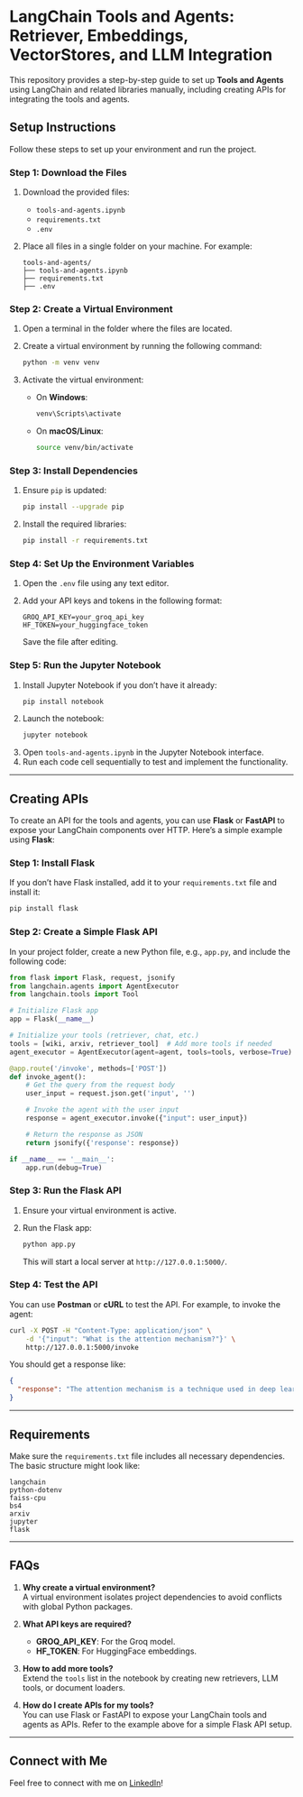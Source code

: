 # LangChain Tools and Agents: Retriever, Embeddings, VectorStores, and LLM Integration

This repository provides a step-by-step guide to set up **Tools and Agents** using LangChain and related libraries manually, including creating APIs for integrating the tools and agents.

## Setup Instructions

Follow these steps to set up your environment and run the project.

### Step 1: Download the Files

1. Download the provided files:  
   - `tools-and-agents.ipynb`  
   - `requirements.txt`  
   - `.env`

2. Place all files in a single folder on your machine. For example:  
   ```
   tools-and-agents/
   ├── tools-and-agents.ipynb
   ├── requirements.txt
   ├── .env
   ```

### Step 2: Create a Virtual Environment

1. Open a terminal in the folder where the files are located.  
2. Create a virtual environment by running the following command:  

   ```bash
   python -m venv venv
   ```  

3. Activate the virtual environment:  
   - On **Windows**:  
     ```bash
     venv\Scripts\activate
     ```  
   - On **macOS/Linux**:  
     ```bash
     source venv/bin/activate
     ```  

### Step 3: Install Dependencies

1. Ensure `pip` is updated:  
   ```bash
   pip install --upgrade pip
   ```  
2. Install the required libraries:  
   ```bash
   pip install -r requirements.txt
   ```  

### Step 4: Set Up the Environment Variables

1. Open the `.env` file using any text editor.  
2. Add your API keys and tokens in the following format:  

   ```
   GROQ_API_KEY=your_groq_api_key
   HF_TOKEN=your_huggingface_token
   ```  

   Save the file after editing.

### Step 5: Run the Jupyter Notebook

1. Install Jupyter Notebook if you don’t have it already:  
   ```bash
   pip install notebook
   ```  
2. Launch the notebook:  
   ```bash
   jupyter notebook
   ```  
3. Open `tools-and-agents.ipynb` in the Jupyter Notebook interface.  
4. Run each code cell sequentially to test and implement the functionality.

---

## Creating APIs

To create an API for the tools and agents, you can use **Flask** or **FastAPI** to expose your LangChain components over HTTP. Here’s a simple example using **Flask**:

### Step 1: Install Flask

If you don’t have Flask installed, add it to your `requirements.txt` file and install it:

```bash
pip install flask
```

### Step 2: Create a Simple Flask API

In your project folder, create a new Python file, e.g., `app.py`, and include the following code:

```python
from flask import Flask, request, jsonify
from langchain.agents import AgentExecutor
from langchain.tools import Tool

# Initialize Flask app
app = Flask(__name__)

# Initialize your tools (retriever, chat, etc.)
tools = [wiki, arxiv, retriever_tool]  # Add more tools if needed
agent_executor = AgentExecutor(agent=agent, tools=tools, verbose=True)

@app.route('/invoke', methods=['POST'])
def invoke_agent():
    # Get the query from the request body
    user_input = request.json.get('input', '')

    # Invoke the agent with the user input
    response = agent_executor.invoke({"input": user_input})

    # Return the response as JSON
    return jsonify({'response': response})

if __name__ == '__main__':
    app.run(debug=True)
```

### Step 3: Run the Flask API

1. Ensure your virtual environment is active.
2. Run the Flask app:

   ```bash
   python app.py
   ```

   This will start a local server at `http://127.0.0.1:5000/`.

### Step 4: Test the API

You can use **Postman** or **cURL** to test the API. For example, to invoke the agent:

```bash
curl -X POST -H "Content-Type: application/json" \
    -d '{"input": "What is the attention mechanism?"}' \
    http://127.0.0.1:5000/invoke
```

You should get a response like:

```json
{
  "response": "The attention mechanism is a technique used in deep learning models to focus on different parts of the input sequence when making predictions."
}
```

---

## Requirements

Make sure the `requirements.txt` file includes all necessary dependencies. The basic structure might look like:

```
langchain
python-dotenv
faiss-cpu
bs4
arxiv
jupyter
flask
```

---

## FAQs

1. **Why create a virtual environment?**  
   A virtual environment isolates project dependencies to avoid conflicts with global Python packages.

2. **What API keys are required?**  
   - **GROQ_API_KEY**: For the Groq model.  
   - **HF_TOKEN**: For HuggingFace embeddings.

3. **How to add more tools?**  
   Extend the `tools` list in the notebook by creating new retrievers, LLM tools, or document loaders.

4. **How do I create APIs for my tools?**  
   You can use Flask or FastAPI to expose your LangChain tools and agents as APIs. Refer to the example above for a simple Flask API setup.

---

## Connect with Me

Feel free to connect with me on [LinkedIn](https://www.linkedin.com/in/nahid-kawsar/)!  
